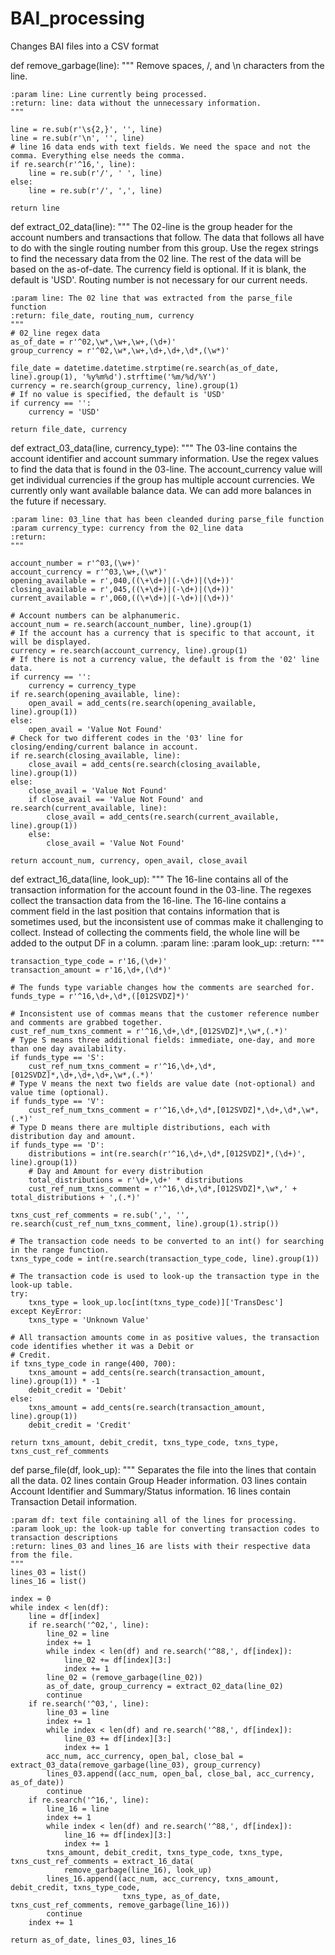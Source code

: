 # BAI_processing
Changes BAI files into a CSV format

def remove_garbage(line):
    """
    Remove spaces, /, and \n characters from the line.

    :param line: Line currently being processed.
    :return: line: data without the unnecessary information.
    """

    line = re.sub(r'\s{2,}', '', line)
    line = re.sub(r'\n', '', line)
    # line 16 data ends with text fields. We need the space and not the comma. Everything else needs the comma.
    if re.search(r'^16,', line):
        line = re.sub(r'/', ' ', line)
    else:
        line = re.sub(r'/', ',', line)

    return line


def extract_02_data(line):
    """
    The 02-line is the group header for the account numbers and transactions that follow. The data that follows all
    have to do with the single routing number from this group. Use the regex strings to find the necessary data from
    the 02 line. The rest of the data will be based on the as-of-date. The currency field is optional. If it is blank,
    the default is 'USD'. Routing number is not necessary for our current needs.

    :param line: The 02 line that was extracted from the parse_file function
    :return: file_date, routing_num, currency
    """
    # 02_line regex data
    as_of_date = r'^02,\w*,\w+,\w+,(\d+)'
    group_currency = r'^02,\w*,\w+,\d+,\d+,\d*,(\w*)'

    file_date = datetime.datetime.strptime(re.search(as_of_date, line).group(1), '%y%m%d').strftime('%m/%d/%Y')
    currency = re.search(group_currency, line).group(1)
    # If no value is specified, the default is 'USD'
    if currency == '':
        currency = 'USD'

    return file_date, currency

def extract_03_data(line, currency_type):
    """
    The 03-line contains the account identifier and account summary information. Use the regex values to find the data
    that is found in the 03-line. The account_currency value will get individual currencies if the group has multiple
    account currencies. We currently only want available balance data. We can add more balances in the future if
    necessary.

    :param line: 03_line that has been cleanded during parse_file function
    :param currency_type: currency from the 02_line data
    :return:
    """

    account_number = r'^03,(\w+)'
    account_currency = r'^03,\w+,(\w*)'
    opening_available = r',040,((\+\d+)|(-\d+)|(\d+))'
    closing_available = r',045,((\+\d+)|(-\d+)|(\d+))'
    current_available = r',060,((\+\d+)|(-\d+)|(\d+))'

    # Account numbers can be alphanumeric.
    account_num = re.search(account_number, line).group(1)
    # If the account has a currency that is specific to that account, it will be displayed.
    currency = re.search(account_currency, line).group(1)
    # If there is not a currency value, the default is from the '02' line data.
    if currency == '':
        currency = currency_type
    if re.search(opening_available, line):
        open_avail = add_cents(re.search(opening_available, line).group(1))
    else:
        open_avail = 'Value Not Found'
    # Check for two different codes in the '03' line for closing/ending/current balance in account.
    if re.search(closing_available, line):
        close_avail = add_cents(re.search(closing_available, line).group(1))
    else:
        close_avail = 'Value Not Found'
        if close_avail == 'Value Not Found' and re.search(current_available, line):
            close_avail = add_cents(re.search(current_available, line).group(1))
        else:
            close_avail = 'Value Not Found'

    return account_num, currency, open_avail, close_avail


def extract_16_data(line, look_up):
    """
    The 16-line contains all of the transaction information for the account found in the 03-line. The regexes collect
    the transaction data from the 16-line. The 16-line contains a comment field in the last position that contains
    information that is sometimes used, but the inconsistent use of commas make it challenging to collect. Instead of
    collecting the comments field, the whole line will be added to the output DF in a column.
    :param line:
    :param look_up:
    :return:
    """

    transaction_type_code = r'16,(\d+)'
    transaction_amount = r'16,\d+,(\d*)'

    # The funds type variable changes how the comments are searched for.
    funds_type = r'^16,\d+,\d*,([012SVDZ]*)'

    # Inconsistent use of commas means that the customer reference number and comments are grabbed together.
    cust_ref_num_txns_comment = r'^16,\d+,\d*,[012SVDZ]*,\w*,(.*)'
    # Type S means three additional fields: immediate, one-day, and more than one day availability.
    if funds_type == 'S':
        cust_ref_num_txns_comment = r'^16,\d+,\d*,[012SVDZ]*,\d+,\d+,\d+,\w*,(.*)'
    # Type V means the next two fields are value date (not-optional) and value time (optional).
    if funds_type == 'V':
        cust_ref_num_txns_comment = r'^16,\d+,\d*,[012SVDZ]*,\d+,\d*,\w*,(.*)'
    # Type D means there are multiple distributions, each with distribution day and amount.
    if funds_type == 'D':
        distributions = int(re.search(r'^16,\d+,\d*,[012SVDZ]*,(\d+)', line).group(1))
        # Day and Amount for every distribution
        total_distributions = r'\d+,\d+' * distributions
        cust_ref_num_txns_comment = r'^16,\d+,\d*,[012SVDZ]*,\w*,' + total_distributions + ',(.*)'

    txns_cust_ref_comments = re.sub(',', '', re.search(cust_ref_num_txns_comment, line).group(1).strip())

    # The transaction code needs to be converted to an int() for searching in the range function.
    txns_type_code = int(re.search(transaction_type_code, line).group(1))

    # The transaction code is used to look-up the transaction type in the look-up table.
    try:
        txns_type = look_up.loc[int(txns_type_code)]['TransDesc']
    except KeyError:
        txns_type = 'Unknown Value'

    # All transaction amounts come in as positive values, the transaction code identifies whether it was a Debit or
    # Credit.
    if txns_type_code in range(400, 700):
        txns_amount = add_cents(re.search(transaction_amount, line).group(1)) * -1
        debit_credit = 'Debit'
    else:
        txns_amount = add_cents(re.search(transaction_amount, line).group(1))
        debit_credit = 'Credit'

    return txns_amount, debit_credit, txns_type_code, txns_type, txns_cust_ref_comments


def parse_file(df, look_up):
    """
    Separates the file into the lines that contain all the data. 02 lines contain Group Header information. 03 lines
    contain Account Identifier and Summary/Status information. 16 lines contain Transaction Detail information.

    :param df: text file containing all of the lines for processing.
    :param look_up: the look-up table for converting transaction codes to transaction descriptions
    :return: lines_03 and lines_16 are lists with their respective data from the file.
    """
    lines_03 = list()
    lines_16 = list()

    index = 0
    while index < len(df):
        line = df[index]
        if re.search('^02,', line):
            line_02 = line
            index += 1
            while index < len(df) and re.search('^88,', df[index]):
                line_02 += df[index][3:]
                index += 1
            line_02 = (remove_garbage(line_02))
            as_of_date, group_currency = extract_02_data(line_02)
            continue
        if re.search('^03,', line):
            line_03 = line
            index += 1
            while index < len(df) and re.search('^88,', df[index]):
                line_03 += df[index][3:]
                index += 1
            acc_num, acc_currency, open_bal, close_bal = extract_03_data(remove_garbage(line_03), group_currency)
            lines_03.append((acc_num, open_bal, close_bal, acc_currency, as_of_date))
            continue
        if re.search('^16,', line):
            line_16 = line
            index += 1
            while index < len(df) and re.search('^88,', df[index]):
                line_16 += df[index][3:]
                index += 1
            txns_amount, debit_credit, txns_type_code, txns_type, txns_cust_ref_comments = extract_16_data(
                remove_garbage(line_16), look_up)
            lines_16.append((acc_num, acc_currency, txns_amount, debit_credit, txns_type_code,
                             txns_type, as_of_date, txns_cust_ref_comments, remove_garbage(line_16)))
            continue
        index += 1

    return as_of_date, lines_03, lines_16
